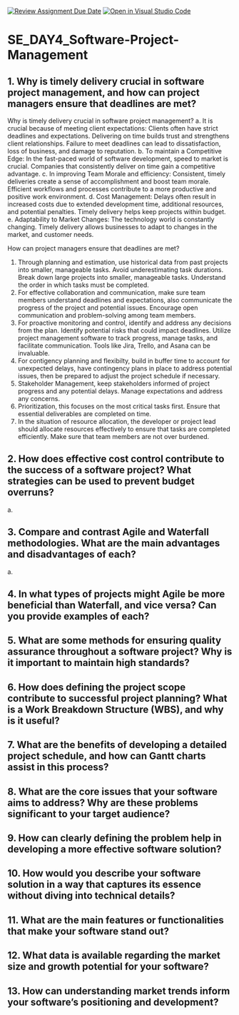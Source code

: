 [![Review Assignment Due Date](https://classroom.github.com/assets/deadline-readme-button-22041afd0340ce965d47ae6ef1cefeee28c7c493a6346c4f15d667ab976d596c.svg)](https://classroom.github.com/a/9pw6JKcu)
[![Open in Visual Studio Code](https://classroom.github.com/assets/open-in-vscode-2e0aaae1b6195c2367325f4f02e2d04e9abb55f0b24a779b69b11b9e10269abc.svg)](https://classroom.github.com/online_ide?assignment_repo_id=18621693&assignment_repo_type=AssignmentRepo)
# SE_DAY4_Software-Project-Management
## 1. Why is timely delivery crucial in software project management, and how can project managers ensure that deadlines are met?
Why is timely delivery crucial in software project management?
   a. It is crucial because of meeting client expectations: Clients often have strict deadlines and expectations. Delivering on time builds trust and strengthens client relationships. Failure to meet deadlines can lead to dissatisfaction, loss of business, and damage to reputation.
   b. To maintain a Competitive Edge: In the fast-paced world of software development, speed to market is crucial. Companies that consistently deliver on time gain a competitive advantage.
   c. In improving Team Morale and efficiency: Consistent, timely deliveries create a sense of accomplishment and boost team morale. Efficient workflows and processes contribute to a more productive and positive work environment.
   d. Cost Management: Delays often result in increased costs due to extended development time, additional resources, and potential penalties. Timely delivery helps keep projects within budget.
   e. Adaptability to Market Changes: The technology world is constantly changing. Timely delivery allows businesses to adapt to changes in the market, and customer needs. 

How can project managers ensure that deadlines are met?
1. Through planning and estimation, use historical data from past projects into smaller, manageable tasks. Avoid underestimating task durations. Break down large projects into smaller, manageable tasks. Understand the order in which tasks must be completed.
2. For effective collaboration and communication, make sure team members understand deadlines and expectations, also communicate the progress of the project and potential issues. Encourage open communication and problem-solving among team members.
3. For proactive monitoring and control, identify and address any decisions from the plan. Identify potential risks that could impact deadlines. Utilize project management software to track progress, manage tasks, and facilitate communication. Tools like Jira, Trello, and Asana can be invaluable.
4. For contigency planning and flexibilty, build in buffer time to account for unexpected delays, have contingency plans in place to address potential issues, then be prepared to adjust the project schedule if necessary.
5. Stakeholder Management, keep stakeholders informed of project progress and any potential delays. Manage expectations and address any concerns.
6. Prioritization, this focuses on the most critical tasks first. Ensure that essential deliverables are completed on time.
7. In the situation of resource allocation, the developer or project lead should allocate resources effectively to ensure that tasks are completed efficiently. Make sure that team members are not over burdened. 


## 2. How does effective cost control contribute to the success of a software project? What strategies can be used to prevent budget overruns?
a. 


## 3. Compare and contrast Agile and Waterfall methodologies. What are the main advantages and disadvantages of each?
a. 

## 4. In what types of projects might Agile be more beneficial than Waterfall, and vice versa? Can you provide examples of each?
## 5. What are some methods for ensuring quality assurance throughout a software project? Why is it important to maintain high standards?
## 6. How does defining the project scope contribute to successful project planning? What is a Work Breakdown Structure (WBS), and why is it useful?
## 7. What are the benefits of developing a detailed project schedule, and how can Gantt charts assist in this process?
## 8. What are the core issues that your software aims to address? Why are these problems significant to your target audience?
## 9. How can clearly defining the problem help in developing a more effective software solution?
## 10. How would you describe your software solution in a way that captures its essence without diving into technical details?
## 11. What are the main features or functionalities that make your software stand out?
## 12. What data is available regarding the market size and growth potential for your software?
## 13. How can understanding market trends inform your software’s positioning and development?
